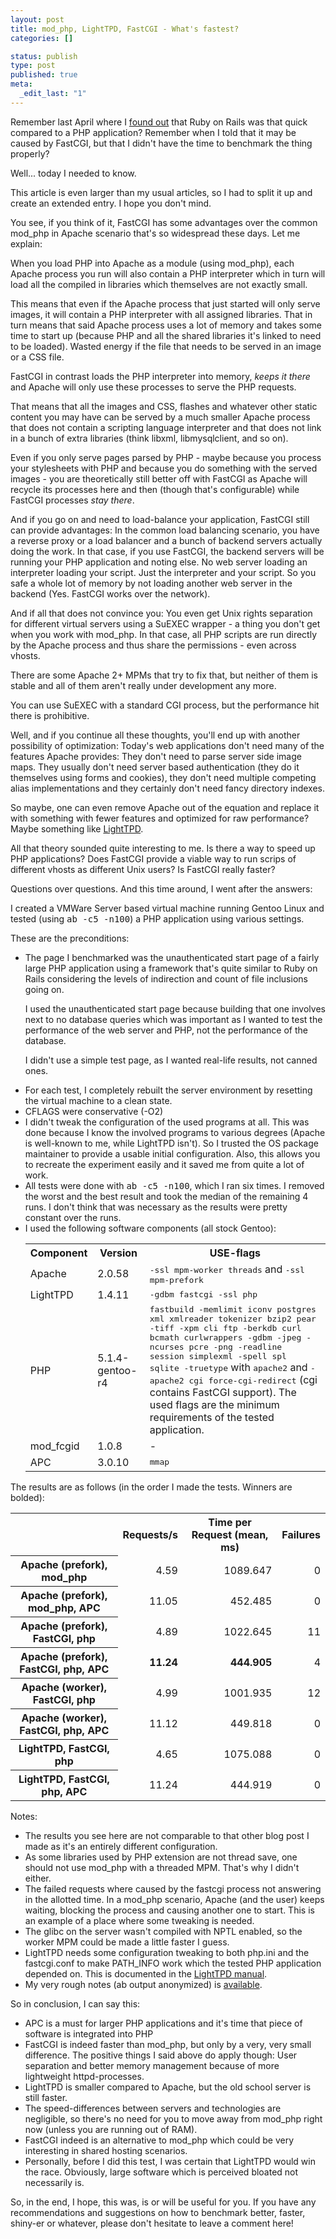 ```yaml
---
layout: post
title: mod_php, LightTPD, FastCGI - What's fastest?
categories: []

status: publish
type: post
published: true
meta:
  _edit_last: "1"
---
```

Remember last April where I <a href="http://www.gnegg.ch/archives/274-Ruby-on-Rails.html">found out</a> that Ruby on Rails was that quick compared to a PHP application? Remember when I told that it may be caused by FastCGI, but that I didn't have the time to benchmark the thing properly?

Well... today I needed to know.

This article is even larger than my usual articles, so I had to split it up and create an extended entry. I hope you don't mind.

<!--more-->
<p>You see, if you think of it, FastCGI has some advantages over the common mod_php in Apache scenario that's so widespread these days. Let me explain:</p>
<p>When you load PHP into Apache as a module (using mod_php), each Apache process you run will also contain a PHP interpreter which in turn will load all the compiled in libraries which themselves are not exactly small.</p>
<p>This means that even if the Apache process that just started will only serve images, it will contain a PHP interpreter with all assigned libraries. That in turn means that said Apache process uses a lot of memory and takes some time to start up (because PHP and all the shared libraries it's linked to need to be loaded). Wasted energy if the file that needs to be served in an image or a CSS file.</p>
<p>FastCGI in contrast loads the PHP interpreter into memory, <em>keeps it there</em> and Apache will only use these processes to serve the PHP requests.</p>
<p>That means that all the images and CSS, flashes and whatever other static content you may have can be served by a much smaller Apache process that does not contain a scripting language interpreter and that does not link in a bunch of extra libraries (think libxml, libmysqlclient, and so on).</p>
<p>Even if you only serve pages parsed by PHP - maybe because you process your stylesheets with PHP and because you do something with the served images - you are theoretically still better off with FastCGI as Apache will recycle its processes here and then (though that's configurable) while FastCGI processes <em>stay there</em>.</p>
<p>And if you go on and need to load-balance your application, FastCGI still can provide advantages: In the common load balancing scenario, you have a reverse proxy or a load balancer and a bunch of backend servers actually doing the work. In that case, if you use FastCGI, the backend servers will be running your PHP application and noting else. No web server loading an interpreter loading your script. Just the interpreter and your script. So you safe a whole lot of memory by not loading another web server in the backend (Yes. FastCGI works over the network).</p>
<p>And if all that does not convince you: You even get Unix rights separation for different virtual servers using a SuEXEC wrapper - a thing you don't get when you work with mod_php. In that case, all PHP scripts are run directly by the Apache process and thus share the permissions - even across vhosts.</p>
<p>There are some Apache 2+ MPMs that try to fix that, but neither of them is stable and all of them aren't really under development any more.</p>
<p>You can use SuEXEC with a standard CGI process, but the performance hit there is prohibitive.</p>
<p>Well, and if you continue all these thoughts, you'll end up with another possibility of optimization: Today's web applications don't need many of the features Apache provides: They don't need to parse server side image maps. They usually don't need server based authentication (they do it themselves using forms and cookies), they don't need multiple competing alias implementations and they certainly don't need fancy directory indexes.</p>
<p>So maybe, one can even remove Apache out of the equation and replace it with something with fewer features and optimized for raw performance? Maybe something like <a href="http://www.lighttpd.net/">LightTPD</a>.</p>
<p>All that theory sounded quite interesting to me. Is there a way to speed up PHP applications? Does FastCGI provide a viable way to run scrips of different vhosts as different Unix users? Is FastCGI really faster?</p>
<p>Questions over questions. And this time around, I went after the answers:</p>
<p>I created a VMWare Server based virtual machine running Gentoo Linux and tested (using <tt>ab -c5 -n100</tt>) a PHP application using various settings.</p>
<p>These are the preconditions:</p>
<ul>
 <li><p>The page I benchmarked was the unauthenticated start page of a fairly large PHP application using a framework that's quite similar to Ruby on Rails considering the levels of indirection and count of file inclusions going on.</p><p>I used the unauthenticated start page because building that one involves next to no database queries which was important as I wanted to test the performance of the web server and PHP, not the performance of the database.</p><p>I didn't use a simple test page, as I wanted real-life results, not canned ones.</p></li>
 <li>For each test, I completely rebuilt the server environment by resetting the virtual machine to a clean state.</li>
 <li>CFLAGS were conservative (-O2)</li>
 <li>I didn't tweak the configuration of the used programs at all. This was done because I know the involved programs to various degrees (Apache is well-known to me, while LightTPD isn't). So I trusted the OS package maintainer to provide a usable initial configuration. Also, this allows you to recreate the experiment easily and it saved me from quite a lot of work.</li>
 <li>All tests were done with <tt>ab -c5 -n100</tt>, which I ran six times. I removed the worst and the best result and took the median of the remaining 4 runs. I don't think that was necessary as the results were pretty constant over the runs.</li>
 <li>I used the following software components (all stock Gentoo):
     <table id="bench-art-comps" cellspacing="0">
       <tr>
         <th>Component</th>
         <th>Version</th>
         <th>USE-flags</th>
       </tr>
       <tr>
         <td>Apache</td>
         <td>2.0.58</td>
         <td><tt>-ssl mpm-worker threads</tt> and <tt>-ssl mpm-prefork</tt></td>
       </tr>
       <tr>
         <td>LightTPD</td>
         <td>1.4.11</td>
         <td><tt>-gdbm fastcgi -ssl php</tt></td>
       </tr>
       <tr>
         <td>PHP</td>
         <td>5.1.4-gentoo-r4</td>
         <td><tt>fastbuild -memlimit iconv postgres xml xmlreader tokenizer bzip2 pear -tiff -xpm cli ftp -berkdb curl bcmath curlwrappers -gdbm -jpeg -ncurses pcre -png -readline session simplexml -spell spl sqlite -truetype</tt> with <tt>apache2</tt> and <tt>-apache2 cgi force-cgi-redirect</tt> (cgi contains FastCGI support). The used flags are the minimum requirements of the tested application.</td>
       </tr>
       <tr>
         <td>mod_fcgid</td>
         <td>1.0.8</td>
         <td>-</td>
       </tr>
       <tr>
         <td>APC</td>
         <td>3.0.10</td>
         <td><tt>mmap</tt></td>
       </tr>
       </table>
      </li>
</ul>

<p>The results are as follows (in the order I made the tests. Winners are bolded):</p>

<table id="bench-art-res" cellspacing="0">
  <tr>
    <td>&nbsp;</td>
    <th>Requests/s</th>
    <th>Time per Request (mean, ms)</th>
    <th>Failures</th>
  </tr>
  <tr>
    <th>Apache (prefork), mod_php</th>
    <td align="right">4.59</td>
    <td align="right">1089.647</td>
    <td align="right">0</td>
  </tr>
  <tr>
    <th>Apache (prefork), mod_php, APC</th>
    <td align="right">11.05</td>
    <td align="right">452.485</td>
    <td align="right">0</td>
  </tr>
  <tr>
    <th>Apache (prefork), FastCGI, php</th>
    <td align="right">4.89</td>
    <td align="right">1022.645</td>
    <td align="right">11</td>
  </tr>
  <tr>
    <th>Apache (prefork), FastCGI, php, APC</th>
    <td align="right"><b>11.24</b></td>
    <td align="right"><b>444.905</b></td>
    <td align="right">4</td>
  </tr>
  <tr>
    <th>Apache (worker), FastCGI, php</th>
    <td align="right">4.99</td>
    <td align="right">1001.935</td>
    <td align="right">12</td>
  </tr>
  <tr>
    <th>Apache (worker), FastCGI, php, APC</th>
    <td align="right">11.12</td>
    <td align="right">449.818</td>
    <td align="right">0</td>
  </tr>
  <tr>
    <th>LightTPD, FastCGI, php</th>
    <td align="right">4.65</td>
    <td align="right">1075.088</td>
    <td align="right">0</td>
  </tr>
  <tr>
    <th>LightTPD, FastCGI, php, APC</th>
    <td align="right">11.24</td>
    <td align="right">444.919</td>
    <td align="right">0</td>
  </tr>
</table>
<p>Notes:</p>
 <ul>
 <li>The results you see here are not comparable to that other blog post I made as it's an entirely different configuration.</li>
 <li>As some libraries used by PHP extension are not thread save, one should not use mod_php with a threaded MPM. That's why I didn't either.</li>
 <li>The failed requests where caused by the fastcgi process not answering in the allotted time. In a mod_php scenario, Apache (and the user) keeps waiting, blocking the process and causing another one to start. This is an example of a place where some tweaking is needed.</li>
 <li>The glibc on the server wasn't compiled with NPTL enabled, so the worker MPM could be made a little faster I guess.</li>
 <li>LightTPD needs some configuration tweaking to both php.ini and the fastcgi.conf to make PATH_INFO work which the tested PHP application depended on. This is documented in the <a href="http://www.lighttpd.net/documentation/fastcgi.html">LightTPD manual</a>.</li>
 <li>My very rough notes (ab output anonymized) is <a href="http://www.lipfi.ch/gnegg-benchmark.txt">available</a>.</li>
</ul>
<p>So in conclusion, I can say this:</p>
<ul>
  <li>APC is a must for larger PHP applications and it's time that piece of software is integrated into PHP</li>
  <li>FastCGI is indeed faster than mod_php, but only by a very, very small difference. The positive things I said above do apply though: User separation and better memory management because of more lightweight httpd-processes.</li>
  <li>LightTPD is smaller compared to Apache, but the old school server is still faster.</li>
  <li>The speed-differences between servers and technologies are negligible, so there's no need for you to move away from mod_php right now (unless you are running out of RAM).</li>
  <li>FastCGI indeed is an alternative to mod_php which could be very interesting in shared hosting scenarios.</li>
  <li>Personally, before I did this test, I was certain that LightTPD would win the race. Obviously, large software which is perceived bloated not necessarily is.</li>
</ul>
<p>So, in the end, I hope, this was, is or will be useful for you. If you have any recommendations and suggestions on how to benchmark better, faster, shiny-er or whatever, please don't hesitate to leave a comment here!</p>
